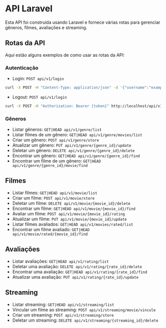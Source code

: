 # API Laravel

Esta API foi construída usando Laravel e fornece várias rotas para gerenciar gêneros, filmes, avaliações e streaming.

## Rotas da API

Aqui estão alguns exemplos de como usar as rotas da API:

### Autenticação
- Login: `POST api/v1/login`
```bash
curl -X POST -H "Content-Type: application/json" -d '{"username":"example", "password":"password"}' http://localhost/api/v1/login
```

- Logout: `POST api/v1/login`
```bash
curl -X POST -H "Authorization: Bearer {token}" http://localhost/api/v1/logout
```

### Gêneros

- Listar gêneros: `GET|HEAD api/v1/genre/list`
- Listar filmes de um gênero: `GET|HEAD api/v1/genre/movies/list`
- Criar um gênero: `POST api/v1/genre/store`
- Atualizar um gênero: `PUT api/v1/genre/{genre_id}/update`
- Deletar um gênero: `DELETE api/v1/genre/{genre_id}/delete`
- Encontrar um gênero: `GET|HEAD api/v1/genre/{genre_id}/find`
- Encontrar um filme de um gênero: `GET|HEAD api/v1/genre/{genre_id}/movie/find`

## Filmes

- Listar filmes: `GET|HEAD api/v1/movie/list`
- Criar um filme: `POST api/v1/movie/store`
- Deletar um filme: `DELETE api/v1/movie/{movie_id}/delete`
- Encontrar um filme: `GET|HEAD api/v1/movie/{movie_id}/find`
- Avaliar um filme: `POST api/v1/movie/{movie_id}/rating`
- Atualizar um filme: `PUT api/v1/movie/{movie_id}/update`
- Listar filmes avaliados: `GET|HEAD api/v1/movies/rated/list`
- Encontrar um filme avaliado: `GET|HEAD api/v1/movie/rated/{movie_id}/find`

## Avaliações

- Listar avaliações: `GET|HEAD api/v1/rating/list`
- Deletar uma avaliação: `DELETE api/v1/rating/{rate_id}/delete`
- Encontrar uma avaliação: `GET|HEAD api/v1/rating/{rate_id}/find`
- Atualizar uma avaliação: `PUT api/v1/rating/{rate_id}/update`

## Streaming

- Listar streaming: `GET|HEAD api/v1/streaming/list`
- Vincular um filme ao streaming: `POST api/v1/streaming/movie/vincule`
- Criar um streaming: `POST api/v1/streaming/store`
- Deletar um streaming: `DELETE api/v1/streaming/{streaming_id}/delete`

